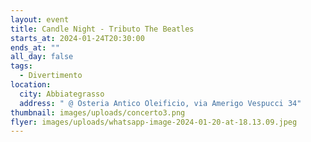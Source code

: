```yaml
---
layout: event
title: Candle Night - Tributo The Beatles
starts_at: 2024-01-24T20:30:00
ends_at: ""
all_day: false
tags:
  - Divertimento
location:
  city: Abbiategrasso
  address: " @ Osteria Antico Oleificio, via Amerigo Vespucci 34"
thumbnail: images/uploads/concerto3.png
flyer: images/uploads/whatsapp-image-2024-01-20-at-18.13.09.jpeg
---
```

